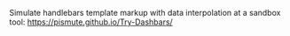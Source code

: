 Simulate handlebars template markup with data interpolation at a sandbox tool:
https://pismute.github.io/Try-Dashbars/